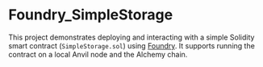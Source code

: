 # Foundry_SimpleStorage
This project demonstrates deploying and interacting with a simple Solidity smart contract (`SimpleStorage.sol`) using [Foundry](https://github.com/foundry-rs/foundry). It supports running the contract on a local Anvil node and the Alchemy chain.
